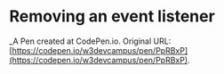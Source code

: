 # Removing an event listener
 _A Pen created at CodePen.io. Original URL: [https://codepen.io/w3devcampus/pen/PpRBxP](https://codepen.io/w3devcampus/pen/PpRBxP).

 
